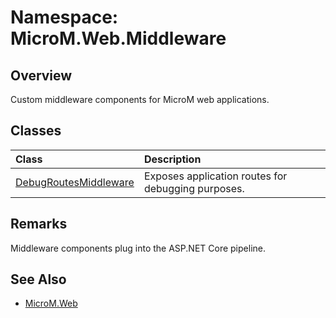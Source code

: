 # Namespace: MicroM.Web.Middleware

## Overview
Custom middleware components for MicroM web applications.

## Classes
| Class | Description |
|:--|:--|
| [DebugRoutesMiddleware](DebugRoutesMiddleware.md) | Exposes application routes for debugging purposes. |

## Remarks
Middleware components plug into the ASP.NET Core pipeline.

## See Also
- [MicroM.Web](../MicroM.Web/index.md)
